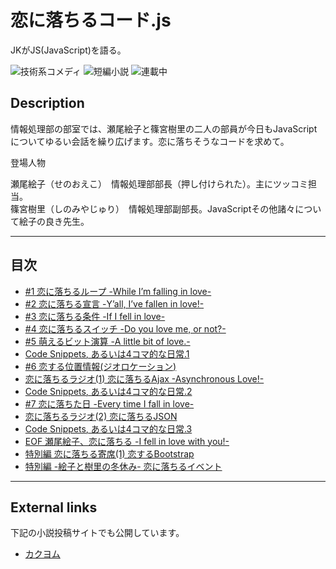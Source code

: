 恋に落ちるコード.js
===================

JKがJS(JavaScript)を語る。

![技術系コメディ](https://img.shields.io/badge/%E3%82%B8%E3%83%A3%E3%83%B3%E3%83%AB-%E6%8A%80%E8%A1%93%E7%B3%BB%E3%82%B3%E3%83%A1%E3%83%87%E3%82%A3-brightgreen.svg)
![短編小説](https://img.shields.io/badge/%E5%BD%A2%E5%BC%8F-%E7%9F%AD%E7%B7%A8%E5%B0%8F%E8%AA%AC-orange.svg)
![連載中](https://img.shields.io/badge/%E5%9F%B7%E7%AD%86%E7%8A%B6%E6%B3%81-%E9%80%A3%E8%BC%89%E4%B8%AD-red.svg)

## Description

情報処理部の部室では、瀬尾絵子と篠宮樹里の二人の部員が今日もJavaScriptについてゆるい会話を繰り広げます。恋に落ちそうなコードを求めて。

登場人物

瀬尾絵子（せのおえこ）　情報処理部部長（押し付けられた）。主にツッコミ担当。  
篠宮樹里（しのみやじゅり）　情報処理部副部長。JavaScriptその他諸々について絵子の良き先生。

----
## 目次

* [#1 恋に落ちるループ -While I’m falling in love-](episodes/001.md)
* [#2 恋に落ちる宣言 -Y’all, I’ve fallen in love!-](episodes/002.md)
* [#3 恋に落ちる条件 -If I fell in love-](episodes/003.md)
* [#4 恋に落ちるスイッチ -Do you love me, or not?-](episodes/004.md)
* [#5 萌えるビット演算 -A little bit of love.-](episodes/005.md)
* [Code Snippets, あるいは4コマ的な日常.1](episodes/006.md)
* [#6 恋する位置情報(ジオロケーション)](episodes/007.md)
* [恋に落ちるラジオ(1) 恋に落ちるAjax -Asynchronous Love!-](episodes/008.md)
* [Code Snippets, あるいは4コマ的な日常.2](episodes/009.md)
* [#7 恋に落ちた日 -Every time I fall in love-](episodes/010.md)
* [恋に落ちるラジオ(2) 恋に落ちるJSON](episodes/011.md)
* [Code Snippets, あるいは4コマ的な日常.3](episodes/012.md)
* [EOF 瀬尾絵子、恋に落ちる -I fell in love with you!-](episodes/013.md)
* [特別編 恋に落ちる寄席(1) 恋するBootstrap](episodes/014.md)
* [特別編 -絵子と樹里の冬休み- 恋に落ちるイベント](episodes/015.md)

----

## External links

下記の小説投稿サイトでも公開しています。

* [カクヨム](https://kakuyomu.jp/works/1177354054881230272)

